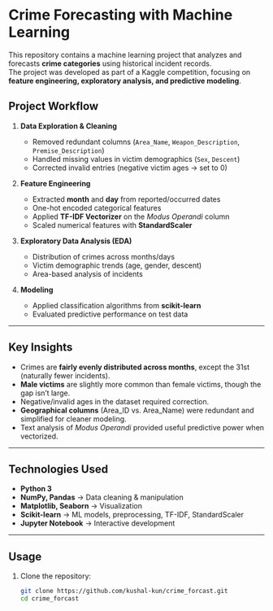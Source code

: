 # Crime Forecasting with Machine Learning

This repository contains a machine learning project that analyzes and forecasts **crime categories** using historical incident records.  
The project was developed as part of a Kaggle competition, focusing on **feature engineering, exploratory analysis, and predictive modeling**.

## Project Workflow

1. **Data Exploration & Cleaning**
   - Removed redundant columns (`Area_Name`, `Weapon_Description`, `Premise_Description`)
   - Handled missing values in victim demographics (`Sex`, `Descent`)
   - Corrected invalid entries (negative victim ages → set to 0)

2. **Feature Engineering**
   - Extracted **month** and **day** from reported/occurred dates  
   - One-hot encoded categorical features  
   - Applied **TF-IDF Vectorizer** on the *Modus Operandi* column  
   - Scaled numerical features with **StandardScaler**

3. **Exploratory Data Analysis (EDA)**
   - Distribution of crimes across months/days  
   - Victim demographic trends (age, gender, descent)  
   - Area-based analysis of incidents

4. **Modeling**
   - Applied classification algorithms from **scikit-learn**  
   - Evaluated predictive performance on test data

---

## Key Insights

- Crimes are **fairly evenly distributed across months**, except the 31st (naturally fewer incidents).  
- **Male victims** are slightly more common than female victims, though the gap isn’t large.  
- Negative/invalid ages in the dataset required correction.  
- **Geographical columns** (Area_ID vs. Area_Name) were redundant and simplified for cleaner modeling.  
- Text analysis of *Modus Operandi* provided useful predictive power when vectorized.  

---

## Technologies Used

- **Python 3**  
- **NumPy, Pandas** → Data cleaning & manipulation  
- **Matplotlib, Seaborn** → Visualization  
- **Scikit-learn** → ML models, preprocessing, TF-IDF, StandardScaler  
- **Jupyter Notebook** → Interactive development  

---

## Usage

1. Clone the repository:
   ```bash
   git clone https://github.com/kushal-kun/crime_forcast.git
   cd crime_forcast
